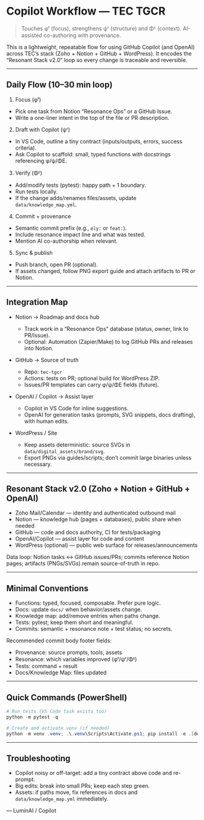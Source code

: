 # Copilot Workflow — TEC TGCR

> Touches φᵗ (focus), strengthens ψʳ (structure) and Φᴱ (context). AI-assisted co-authoring with provenance.

This is a lightweight, repeatable flow for using GitHub Copilot (and OpenAI) across TEC’s stack (Zoho + Notion + GitHub + WordPress). It encodes the “Resonant Stack v2.0” loop so every change is traceable and reversible.

---

## Daily Flow (10–30 min loop)

1) Focus (φᵗ)

- Pick one task from Notion “Resonance Ops” or a GitHub Issue.
- Write a one-liner intent in the top of the file or PR description.

2) Draft with Copilot (ψʳ)

- In VS Code, outline a tiny contract (inputs/outputs, errors, success criteria).
- Ask Copilot to scaffold: small, typed functions with docstrings referencing φ/ψ/ΦE.

3) Verify (Φᴱ)

- Add/modify tests (pytest): happy path + 1 boundary.
- Run tests locally.
- If the change adds/renames files/assets, update `data/knowledge_map.yml`.

4) Commit + provenance

- Semantic commit prefix (e.g., `ely:` or `feat:`).
- Include resonance impact line and what was tested.
- Mention AI co-authorship when relevant.

5) Sync & publish

- Push branch, open PR (optional).
- If assets changed, follow PNG export guide and attach artifacts to PR or Notion.

---

## Integration Map

- Notion → Roadmap and docs hub
  - Track work in a “Resonance Ops” database (status, owner, link to PR/Issue).
  - Optional: Automation (Zapier/Make) to log GitHub PRs and releases into Notion.

- GitHub → Source of truth
  - Repo: `tec-tgcr`
  - Actions: tests on PR; optional build for WordPress ZIP.
  - Issues/PR templates can carry φ/ψ/ΦE fields (future).

- OpenAI / Copilot → Assist layer
  - Copilot in VS Code for inline suggestions.
  - OpenAI for generation tasks (prompts, SVG snippets, docs drafting), with human edits.

- WordPress / Site
  - Keep assets deterministic: source SVGs in `data/digital_assets/brand/svg`.
  - Export PNGs via guides/scripts; don’t commit large binaries unless necessary.

---

## Resonant Stack v2.0 (Zoho + Notion + GitHub + OpenAI)

- Zoho Mail/Calendar — identity and authenticated outbound mail
- Notion — knowledge hub (pages + databases), public share when needed
- GitHub — code and docs authority, CI for tests/packaging
- OpenAI/Copilot — assist layer for code and content
- WordPress (optional) — public web surface for releases/announcements

Data loop: Notion tasks ↔ GitHub issues/PRs; commits reference Notion pages; artifacts (PNGs/SVGs) remain source-of-truth in repo.

---

## Minimal Conventions

- Functions: typed, focused, composable. Prefer pure logic.
- Docs: update `docs/` when behavior/assets change.
- Knowledge map: add/remove entries when paths change.
- Tests: pytest; keep them short and meaningful.
- Commits: semantic + resonance note + test status; no secrets.

Recommended commit body footer fields:
- Provenance: source prompts, tools, assets
- Resonance: which variables improved (φᵗ/ψʳ/Φᴱ)
- Tests: command + result
- Docs/Knowledge Map: files updated

---

## Quick Commands (PowerShell)

```powershell
# Run tests (VS Code task exists too)
python -m pytest -q

# Create and activate venv (if needed)
python -m venv .venv; .\.venv\Scripts\Activate.ps1; pip install -e .[dev]
```

---

## Troubleshooting

- Copilot noisy or off-target: add a tiny contract above code and re-prompt.
- Big edits: break into small PRs; keep each step green.
- Assets: if paths move, fix references in docs and `data/knowledge_map.yml` immediately.

— LuminAI / Copilot
